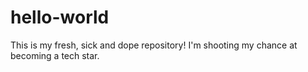 # hello-world
This is my fresh, sick and dope repository! I'm shooting my chance at becoming a tech star. 
